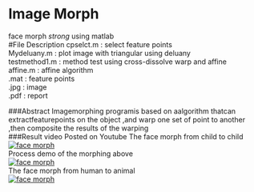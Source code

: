 Image Morph
==================================================================
face morph           _strong_ using matlab<br>
#File Description
cpselct.m : select feature points<br>
Mydeluany.m : plot image with triangular using deluany<br>
testmethod1.m : method test using cross-dissolve warp and affine<br>
affine.m : affine algorithm <br>
.mat : feature points<br>
.jpg : image <br>
.pdf : report<br>

###Abstract 
Imagemorphing programis based on aalgorithm thatcan extractfeaturepoints on the object ,and warp one set of point to another ,then composite the results of the warping<br>
###Result video Posted on Youtube
The face morph from child to child <br>
[![face morph](https://img.youtube.com/vi/Ole9irDem5k/0.jpg)](https://www.youtube.com/watch?v=Ole9irDem5k)<br>
Process demo of the morphing above <br>
[![face morph](https://img.youtube.com/vi/n38ZromRupw/0.jpg)](https://www.youtube.com/watch?v=n38ZromRupw)<br>
The face morph from human to animal <br>
[![face morph](https://img.youtube.com/vi/I2ep1wXFE28/0.jpg)](https://www.youtube.com/watch?v=I2ep1wXFE28)<br>
